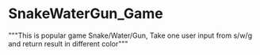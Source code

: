 # SnakeWaterGun_Game
"""This is popular game Snake/Water/Gun, Take one  user input from s/w/g and return result in different color"""
